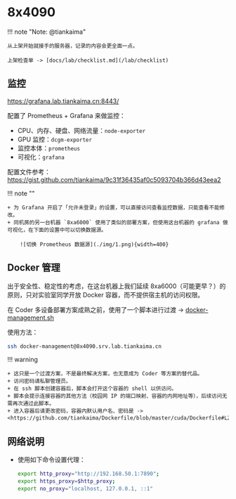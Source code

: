 # 8x4090

!!! note "Note: @tiankaima"

    从上架开始就接手的服务器，记录的内容会更全面一点。

    上架检查单 -> [docs/lab/checklist.md](/lab/checklist)

## 监控

<https://grafana.lab.tiankaima.cn:8443/>

配置了 Prometheus + Grafana 来做监控：

- CPU、内存、硬盘、网络流量：`node-exporter`
- GPU 监控：`dcgm-exporter`
- 监控本体：`prometheus`
- 可视化：`grafana`

配置文件参考：<https://gist.github.com/tiankaima/9c31f36435af0c5093704b366d43eea2>

!!! note ""

    + 为 Grafana 开启了「允许未登录」的设置，可以直接访问查看监控数据，只能查看不能修改。
    + 同机房的另一台机器 `8xa6000` 使用了类似的部署方案，但使用这台机器的 grafana 做可视化，在下面的设置中可以切换数据源。

        ![切换 Prometheus 数据源](./img/1.png){width=400}

## Docker 管理

出于安全性、稳定性的考虑，在这台机器上我们延续 8xa6000（可能更早？）的原则，只对实验室同学开放 Docker 容器，而不提供宿主机的访问权限。

在 Coder 多设备部署方案成熟之前，使用了一个脚本进行过渡 -> [docker-management.sh](https://gist.github.com/tiankaima/370bc613ab32980175548afe9bcaa481)

使用方法：

```bash
ssh docker-management@8x4090.srv.lab.tiankaima.cn
```

!!! warning

    + 这只是一个过渡方案，不是最终解决方案，也无意成为 Coder 等方案的替代品。
    + 访问密码请私聊管理员。
    + 在 ssh 脚本创建容器后，脚本会打开这个容器的 shell 以供访问。
    + 脚本会提示连接容器的其他方法（校园网 IP 的端口映射、容器的内网地址等），后续访问无需再次通过此脚本。
    + 进入容器后请更改密码，容器内默认用户名、密码是 -> <https://github.com/tiankaima/Dockerfile/blob/master/cuda/Dockerfile#L27>

## 网络说明

+ 使用如下命令设置代理：

    ```bash
    export http_proxy="http://192.168.50.1:7890";
    export https_proxy=$http_proxy;
    export no_proxy="localhost, 127.0.0.1, ::1"
    ```